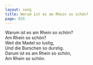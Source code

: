 ```yaml
---
layout: song
title: Warum ist es am Rhein so schön?
page: 835
---
```


Warum ist es am Rhein so schön?  
Am Rhein so schön?  
Weil die Madel so lustig,  
Und die Burschen so durstig.  
Darum ist es am Rhein so schön,  
Am Rhein so schön.  
